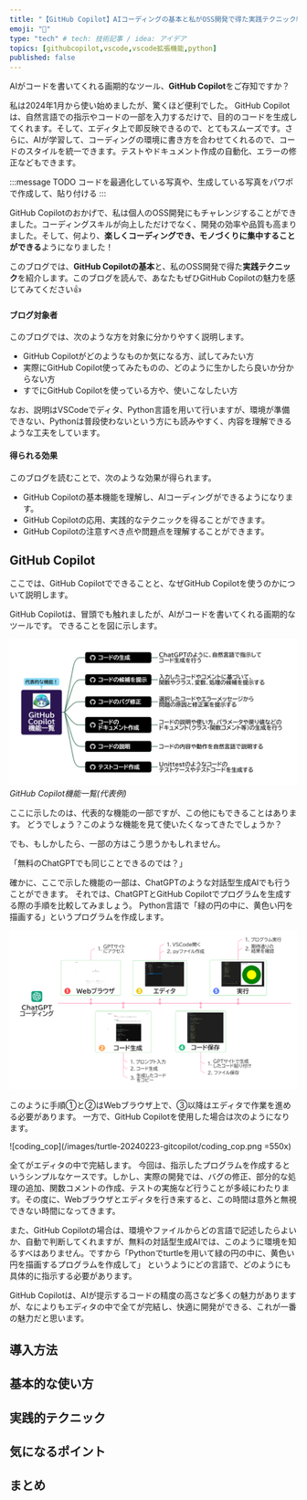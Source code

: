 ```yaml
---
title: "【GitHub Copilot】AIコーディングの基本と私がOSS開発で得た実践テクニック紹介！"
emoji: "🐢"
type: "tech" # tech: 技術記事 / idea: アイデア
topics: [githubcopilot,vscode,vscode拡張機能,python]
published: false
---
```

AIがコードを書いてくれる画期的なツール、**GitHub Copilot**をご存知ですか？

私は2024年1月から使い始めましたが、驚くほど便利でした。
GitHub Copilotは、自然言語での指示やコードの一部を入力するだけで、目的のコードを生成してくれます。そして、エディタ上で即反映できるので、とてもスムーズです。さらに、AIが学習して、コーディングの環境に書き方を合わせてくれるので、コードのスタイルを統一できます。テストやドキュメント作成の自動化、エラーの修正などもできます。

:::message
TODO コードを最適化している写真や、生成している写真をパワポで作成して、貼り付ける
:::

GitHub Copilotのおかげで、私は個人のOSS開発にもチャレンジすることができました。コーディングスキルが向上しただけでなく、開発の効率や品質も高まりました。そして、何より、**楽しくコーディングでき、モノづくりに集中することができる**ようになりました！

このブログでは、**GitHub Copilotの基本**と、私のOSS開発で得た**実践テクニック**を紹介します。このブログを読んで、あなたもぜひGitHub Copilotの魅力を感じてみてください👍

#### ブログ対象者

このブログでは、次のような方を対象に分かりやすく説明します。

- GitHub Copilotがどのようなものか気になる方、試してみたい方
- 実際にGitHub Copilot使ってみたものの、どのように生かしたら良いか分からない方
- すでにGitHub Copilotを使っている方や、使いこなしたい方

なお、説明はVSCodeでディタ、Python言語を用いて行いますが、環境が準備できない、Pythonは普段使わないという方にも読みやすく、内容を理解できるような工夫をしています。

#### 得られる効果

このブログを読むことで、次のような効果が得られます。

- GitHub Copilotの基本機能を理解し、AIコーディングができるようになります。
- GitHub Copilotの応用、実践的なテクニックを得ることができます。
- GitHub Copilotの注意すべき点や問題点を理解することができます。

## GitHub Copilot

ここでは、GitHub Copilotでできることと、なぜGitHub Copilotを使うのかについて説明します。

GitHub Copilotは、冒頭でも触れましたが、AIがコードを書いてくれる画期的なツールです。
できることを図に示します。

![func_list](/images/turtle-20240223-gitcopilot/func_list.png)
*GitHub Copilot機能一覧(代表例)*

ここに示したのは、代表的な機能の一部ですが、この他にもできることはあります。
どうでしょう？このような機能を見て使いたくなってきたでしょうか？

でも、もしかしたら、一部の方はこう思うかもしれません。

「無料のChatGPTでも同じことできるのでは？」

確かに、ここで示した機能の一部は、ChatGPTのような対話型生成AIでも行うことができます。
それでは、ChatGPTとGitHub Copilotでプログラムを生成する際の手順を比較してみましょう。
Python言語で「緑の円の中に、黄色い円を描画する」というプログラムを作成します。

![coding_gpt](/images/turtle-20240223-gitcopilot/coding_gpt.png)

このように手順①と②はWebブラウザ上で、③以降はエディタで作業を進める必要があります。
一方で、GitHub Copilotを使用した場合は次のようになります。

![coding_cop](/images/turtle-20240223-gitcopilot/coding_cop.png =550x)

全てがエディタの中で完結します。
今回は、指示したプログラムを作成するというシンプルなケースです。しかし、実際の開発では、バグの修正、部分的な処理の追加、関数コメントの作成、テストの実施など行うことが多岐にわたります。その度に、Webブラウザとエディタを行き来すると、この時間は意外と無視できない時間になってきます。

また、GitHub Copilotの場合は、環境やファイルからどの言語で記述したらよいか、自動で判断してくれますが、無料の対話型生成AIでは、このように環境を知るすべはありません。ですから「Pythonでturtleを用いて緑の円の中に、黄色い円を描画するプログラムを作成して」
というようにどの言語で、どのようにも具体的に指示する必要があります。

GitHub Copilotは、AIが提示するコードの精度の高さなど多くの魅力がありますが、なによりもエディタの中で全てが完結し、快適に開発ができる、これが一番の魅力だと思います。

## 導入方法


## 基本的な使い方


## 実践的テクニック


## 気になるポイント


## まとめ

